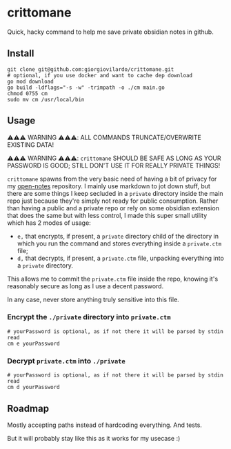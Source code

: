 # crittomane

Quick, hacky command to help me save private obsidian notes in github.

## Install

```shell
git clone git@github.com:giorgiovilardo/crittomane.git
# optional, if you use docker and want to cache dep download
go mod download
go build -ldflags="-s -w" -trimpath -o ./cm main.go
chmod 0755 cm
sudo mv cm /usr/local/bin
```

## Usage

⚠️⚠️⚠️ WARNING ⚠️⚠️⚠️: ALL COMMANDS TRUNCATE/OVERWRITE EXISTING DATA!

⚠️⚠️⚠️ WARNING ⚠️⚠️⚠️: `crittomane` SHOULD BE SAFE AS LONG AS YOUR PASSWORD IS GOOD; STILL DON'T USE IT FOR REALLY PRIVATE
THINGS!

`crittomane` spawns from the very basic need of having a bit of privacy for my
[open-notes](https://github.com/giorgiovilardo/open-notes) repository.
I mainly use markdown to jot down stuff, but there are some things I keep secluded in a `private`
directory inside the main repo just because they're simply not ready for public consumption.
Rather than having a public and a private repo or rely on some obsidian extension that does the same but with less control,
I made this super small utility which has 2 modes of usage:

* `e,` that encrypts, if present, a `private` directory child of the directory in which you run the command and stores everything inside a `private.ctm` file;
* `d,` that decrypts, if present, a `private.ctm` file, unpacking everything into a `private` directory.

This allows me to commit the `private.ctm` file inside the repo, knowing it's reasonably secure as long as I use a decent password.

In any case, never store anything truly sensitive into this file.

### Encrypt the `./private` directory into `private.ctm`

```shell
# yourPassword is optional, as if not there it will be parsed by stdin read
cm e yourPassword
```

### Decrypt `private.ctm` into `./private`

```shell
# yourPassword is optional, as if not there it will be parsed by stdin read
cm d yourPassword
```

## Roadmap

Mostly accepting paths instead of hardcoding everything. And tests.

But it will probably stay like this as it works for my usecase :)
